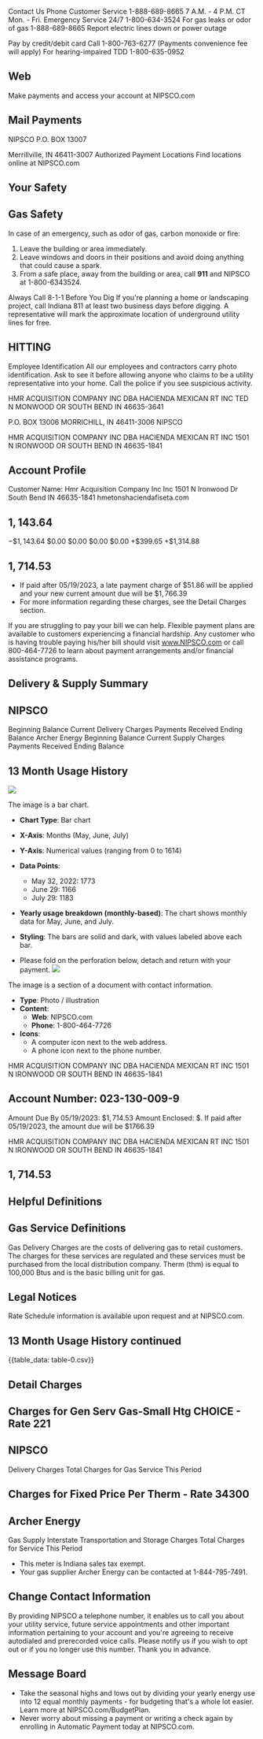 Contact Us
Phone
Customer Service
1-888-689-8665
7 A.M. - 4 P.M. CT Mon. - Fri.
Emergency Service 24/7
1-800-634-3524
For gas leaks or odor of gas
1-888-689-8665
Report electric lines down or power outage

Pay by credit/debit card Call 1-800-763-6277 (Payments
convenience fee will apply)
For hearing-impaired TDD
1-800-635-0952

## Web

Make payments and access your account at NIPSCO.com

## Mail Payments

NIPSCO
P.O. BOX 13007

Merrillville, IN 46411-3007
Authorized Payment Locations
Find locations online at NIPSCO.com

## Your Safety

## Gas Safety

In case of an emergency, such as odor of gas, carbon monoxide or fire:

1. Leave the building or area immediately.
2. Leave windows and doors in their positions and avoid doing anything that could cause a spark.
3. From a safe place, away from the building or area, call $\mathbf{9 1 1}$ and NIPSCO at 1-800-6343524.

Always Call 8-1-1 Before You Dig
If you're planning a home or landscaping project, call Indiana 811 at least two business days before digging. A representative will mark the approximate location of underground utility lines for free.

## HITTING

Employee Identification
All our employees and contractors carry photo identification. Ask to see it before allowing anyone who claims to be a utility representative into your home. Call the police if you see suspicious activity.

HMR ACQUISITION COMPANY INC
DBA HACIENDA MEXICAN RT INC
TED N MONWOOD OR
SOUTH BEND IN 46635-3641

P.O. BOX 13006
MORRICHILL, IN 46411-3006 NIPSCO

HMR ACQUISITION COMPANY INC DBA HACIENDA MEXICAN RT INC 1501 N IRONWOOD OR SOUTH BEND IN 46635-1841

## Account Profile

Customer Name:
Hmr Acquisition Company Inc
Inc
1501 N Ironwood Dr South Bend IN 46635-1841
hmetonshaciendafiseta.com

## $1,143.64$

$-\$ 1,143.64$
\$0.00
\$0.00
\$0.00
\$0.00
+\$399.65
+\$1,314.88

## $1,714.53$

- If paid after 05/19/2023, a late payment charge of $\$ 51.86$ will be applied and your new current amount due will be $\$ 1,766.39$
- For more information regarding these charges, see the Detail Charges section.

If you are struggling to pay your bill we can help. Flexible payment plans are available to customers experiencing a financial hardship. Any customer who is having trouble paying his/her bill should visit www.NIPSCO.com or call 800-464-7726 to learn about payment arrangements and/or financial assistance programs.

## Delivery \& Supply Summary

## NIPSCO

Beginning Balance
Current Delivery Charges
Payments Received
Ending Balance
Archer Energy
Beginning Balance
Current Supply Charges
Payments Received
Ending Balance

## 13 Month Usage History

![](images/img-0.jpeg)

The image is a bar chart.

- **Chart Type**: Bar chart
- **X-Axis**: Months (May, June, July)
- **Y-Axis**: Numerical values (ranging from 0 to 1614)
- **Data Points**:
  - May 32, 2022: 1773
  - June 29: 1166
  - July 29: 1183
- **Yearly usage breakdown (monthly-based)**: The chart shows monthly data for May, June, and July.
- **Styling**: The bars are solid and dark, with values labeled above each bar.

- Please fold on the perforation below, detach and return with your payment.
![](images/img-1.jpeg)

The image is a section of a document with contact information.

- **Type**: Photo / illustration
- **Content**:
  - **Web**: NIPSCO.com
  - **Phone**: 1-800-464-7726
- **Icons**: 
  - A computer icon next to the web address.
  - A phone icon next to the phone number.

HMR ACQUISITION COMPANY INC DBA HACIENDA MEXICAN RT INC 1501 N IRONWOOD OR SOUTH BEND IN 46635-1841

## Account Number: 023-130-009-9

Amount Due By 05/19/2023: $\$ 1,714.53$
Amount Enclosed: $\$$.
If paid after 05/19/2023, the amount due will be $\$ 1766.39$

HMR ACQUISITION COMPANY INC DBA HACIENDA MEXICAN RT INC 1501 N IRONWOOD OR SOUTH BEND IN 46635-1841

## $1,714.53$

## Helpful Definitions

## Gas Service Definitions

Gas Delivery Charges are the costs of delivering gas to retail customers. The charges for these services are regulated and these services must be purchased from the local distribution company.
Therm (thm) is equal to 100,000 Btus and is the basic billing unit for gas.

## Legal Notices

Rate Schedule information is available upon request and at NIPSCO.com.

## 13 Month Usage History continued

{{table_data: table-0.csv}}

## Detail Charges

## Charges for Gen Serv Gas-Small Htg CHOICE - Rate 221

## NIPSCO

Delivery Charges
Total Charges for Gas Service This Period

## Charges for Fixed Price Per Therm - Rate 34300

## Archer Energy

Gas Supply
Interstate Transportation and Storage Charges
Total Charges for Service This Period

- This meter is Indiana sales tax exempt.
- Your gas supplier Archer Energy can be contacted at 1-844-795-7491.


## Change Contact Information

By providing NIPSCO a telephone number, it enables us to call you about your utility service, future service appointments and other important information pertaining to your account and you're agreeing to receive autodialed and prerecorded voice calls. Please notify us if you wish to opt out or if you no longer use this number. Thank you in advance.

## Message Board

- Take the seasonal highs and lows out by dividing your yearly energy use into 12 equal monthly payments - for budgeting that's a whole lot easier. Learn more at NIPSCO.com/BudgetPlan.
- Never worry about missing a payment or writing a check again by enrolling in Automatic Payment today at NIPSCO.com.
